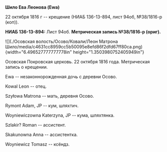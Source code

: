 **Шило Ева Леонова (Ewa)**

22 октября 1816 г -- крещение (НИАБ 136-13-894, лист 94об, №38/1816-р
(коп)).

**НИАБ 136-13-894:** Лист 94об. **Метрическая запись №38/1816-р
(ориг).**

![](./Осовская волость/Осово/Ковали/Леон Матрона Шило/media/c4631cc8959cc5b50095e8efd86f2dfd67ff80ca.png){width="6.496527777777778in"
height="1.3503980752405949in"}

Осовская Покровская церковь. 22 октября 1816 года. Метрическая запись о
крещении.

Ewa -- незаконнорожденная дочь с деревни Осовo.

Kowal Leon -- отец.

Szyłowa Matrona -- мать, деревня Осовo.

Rymont Adam, JP -- кум, шляхтич.

Woyniewiczowna Katerzyna, JP -- кума, шляхтянка.

Szlakir? Roman -- ассистент.

Skakunowna Anna -- ассистентка.

Woyniewicz Tomasz -- ксёндз.
